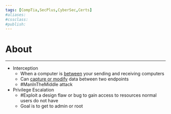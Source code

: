 ```yaml
---
tags: [CompTia,SecPlus,CyberSec,Certs]
#aliases:
#cssclass:
#publish:
---
```


# About
---
- Interception
	- When a computer is <u>between</u> your sending and receiving computers
	- Can <u>capture or modify</u> data between two endpoints
	- #ManInTheMiddle attack
-  Privilege Escalation
	- #Exploit a design flaw or bug to gain access to resources normal users do not have
	- Goal is to get to admin or root